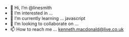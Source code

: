 - 👋 Hi, I’m @linesmith
- 👀 I’m interested in ...
- 🌱 I’m currently learning ... javascript
- 💞️ I’m looking to collaborate on ...
- 📫 How to reach me ... kenneth.macdonald@live.co.uk

<!---
linesmith/linesmith is a ✨ special ✨ repository because its `README.md` (this file) appears on your GitHub profile.
You can click the Preview link to take a look at your changes.
--->
